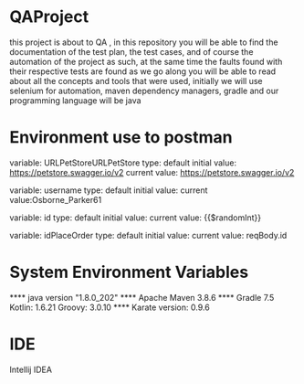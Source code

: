 # QAProject

this project is about to QA , in this repository you will be able to find the documentation of the test plan, the test cases, and of course the automation of the project as such, at the same time the faults found with their respective tests are found
as we go along you will be able to read about all the concepts and tools that were used, initially we will use selenium for automation, maven dependency managers, gradle and our programming language will be java

# Environment use to postman
variable: URLPetStoreURLPetStore
type: default
initial value: https://petstore.swagger.io/v2
current value: https://petstore.swagger.io/v2

variable: username
type: default
initial value:
current value:Osborne_Parker61

variable: id
type: default
initial value:
current value: {{$randomInt}}

variable: idPlaceOrder
type: default
initial value:
current value: reqBody.id

# System Environment Variables

**** java version "1.8.0_202"
**** Apache Maven 3.8.6
**** Gradle 7.5
     Kotlin:       1.6.21
     Groovy:       3.0.10
**** Karate version: 0.9.6

# IDE

Intellij IDEA

